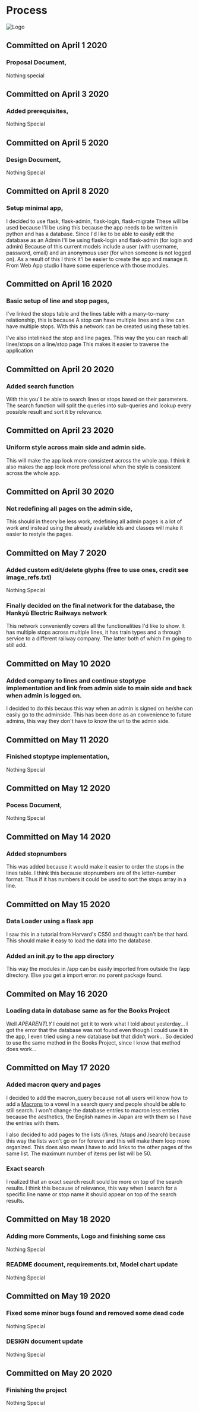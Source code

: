 # Process

![Logo](doc/NI_logo.svg)

## Committed on April 1 2020
### Proposal Document,
Nothing special

## Committed on April 3 2020
### Added prerequisites,
Nothing Special

## Committed on April 5 2020
### Design Document,
Nothing Special

## Committed on April 8 2020
### Setup minimal app,
I decided to use flask, flask-admin, flask-login, flask-migrate
These will be used because I'll be using this because the app needs to be written in python and has a database. Since I'd like to be able to easily edit the database as an Admin I'll be using flask-login and flask-admin (for login and admin) Because of this current models include a user (with username, password, email) and an anonymous user (for when someone is not logged on).
As a result of this I think it'l be easier to create the app and manage it.
From Web App studio I have some experience with those modules.

## Committed on April 16 2020
### Basic setup of line and stop pages,
I've linked the stops table and the lines table with a many-to-many relationship, this is because A stop can have multiple lines and a line can have multiple stops.
With this a network can be created using these tables.

I've also intelinked the stop and line pages.
This way the you can reach all lines/stops on a line/stop page
This makes it easier to traverse the application

## Committed on April 20 2020
### Added search function
With this you'll be able to search lines or stops based on their parameters.
The search function will split the queries into sub-queries and lookup every possible result and sort it by relevance.

## Committed on April 23 2020
### Uniform style across main side and admin side.
This will make the app look more consistent across the whole app.
I think it also makes the app look more professional when the style is consistent across the whole app.

## Committed on April 30 2020
### Not redefining all pages on the admin side,
This should in theory be less work, redefining all admin pages is a lot of work and instead using the already available ids and classes will make it easier to restyle the pages.

## Committed on May 7 2020
### Added custom edit/delete glyphs (free to use ones, credit see image_refs.txt)
Nothing Special

### Finally decided on the final network for the database, the Hankyū Electric Railways network
This network conveniently covers all the functionalities I'd like to show. It has multiple stops across multiple lines, it has train types and a through service to a different railway company. The latter both of which I'm going to still add.

## Committed on May 10 2020
### Added company to lines and continue stoptype implementation and link from admin side to main side and back when admin is logged on.
I decided to do this becaus this way when an admin is signed on he/she can easily go to the adminside. This has been done as an convenience to future admins, this way they don't have to know the url to the admin side.

## Committed on May 11 2020
### Finished stoptype implementation,
Nothing Special

## Committed on May 12 2020
### Pocess Document,
Nothing Special

## Committed on May 14 2020
### Added stopnumbers
This was added because it would make it easier to order the stops in the lines table. I think this because stopnumbers are of the letter-number format. Thus if it has numbers it could be used to sort the stops array in a line.

## Committed on May 15 2020
### Data Loader using a flask app
I saw this in a tutorial from Harvard's CS50 and thought can't be that hard. This should make it easy to load the data into the database.

### Added an __init__.py to the app directory
This way the modules in /app can be easily imported from outside the /app directory. Else you get a import error: no parent package found.

## Commited on May 16 2020
### Loading data in database same as for the Books Project
Well *APEARENTLY* I could not get it to work what I told about yesterday... I got the error that the database was not found even though I could use it in the app, I even tried using a new database but that didn't work...
So decided to use the same method in the Books Project, since I know that method does work...

## Committed on May 17 2020
### Added macron query and pages
I decided to add the macron_query because not all users will know how to add a [Macrons](https://en.wikipedia.org/wiki/Macron_(diacritic)) to a vowel in a search query and people should be able to still search. I won't change the database entries to macron less entries because the aesthetics, the English names in Japan are with them so I have the entries with them.

I also decided to add pages to the lists (/lines, /stops and /search) because this way the lists won't go on for forever and this will make them loop more organized. This does also mean I have to add links to the other pages of the same list. The maximum number of items per list will be 50.

### Exact search
I realized that an exact search result sould be more on top of the search results. I think this because of relevance, this way when I search for a specific line name or stop name it should appear on top of the search results.

## Committed on May 18 2020
### Adding more Comments, Logo and finishing some css
Nothing Special

### README document, requirements.txt, Model chart update
Nothing Special

## Committed on May 19 2020
### Fixed some minor bugs found and removed some dead code
Nothing Special

### DESIGN document update
Nothing Special

## Committed on May 20 2020
### Finishing the project
Nothing Special
